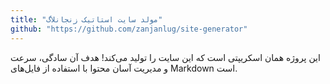 ```yaml
---
title: "مولد سایت استاتیک زنجانلاگ"
github: "https://github.com/zanjanlug/site-generator"
---
```


این پروژه همان اسکریپتی است که این سایت را تولید می‌کند! هدف آن سادگی، سرعت و مدیریت آسان محتوا با استفاده از فایل‌های Markdown است.
